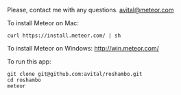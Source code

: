 Please, contact me with any questions. avital@meteor.com

To install Meteor on Mac:
```
curl https://install.meteor.com/ | sh
```

To install Meteor on Windows: http://win.meteor.com/

To run this app:
```
git clone git@github.com:avital/roshambo.git
cd roshambo
meteor
```
